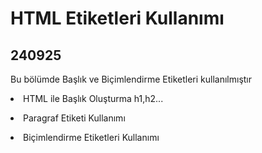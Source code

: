 <h1>HTML Etiketleri Kullanımı</h1>

<h2>240925</h2>
<p>Bu bölümde Başlık ve Biçimlendirme Etiketleri kullanılmıştır</p>
<p><li>HTML ile Başlık Oluşturma h1,h2...</li></p>
<p><li>Paragraf Etiketi Kullanımı</li></p>
<p><li>Biçimlendirme Etiketleri Kullanımı</li></p>

